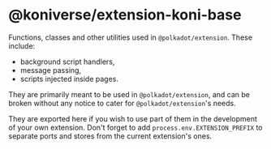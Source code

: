 # @koniverse/extension-koni-base

Functions, classes and other utilities used in `@polkadot/extension`. These include:
- background script handlers,
- message passing,
- scripts injected inside pages.

They are primarily meant to be used in `@polkadot/extension`, and can be broken without any notice to cater for `@polkadot/extension`'s needs.

They are exported here if you wish to use part of them in the development of your own extension. Don't forget to add `process.env.EXTENSION_PREFIX` to separate ports and stores from the current extension's ones.
